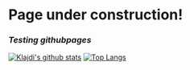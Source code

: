 # **Page under construction!**

### *Testing githubpages*

[![Klajdi's github stats](https://github-readme-stats.vercel.app/api?username=davion&show_icons=true&theme=merko)](https://github.com/Davion)
[![Top Langs](https://github-readme-stats.vercel.app/api/top-langs/?username=davion&layout=compact&theme=merko)](https://github.com/Davion)
